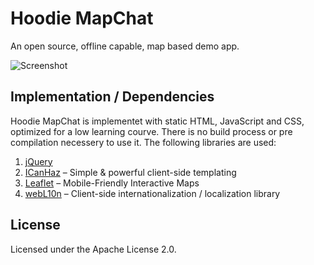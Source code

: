 Hoodie MapChat
==============

An open source, offline capable, map based demo app.

![Screenshot](https://raw.github.com/hoodiehq/example-mapchat/master/screenshot.png)


Implementation / Dependencies
-----------------------------

Hoodie MapChat is implementet with static HTML, JavaScript and CSS,
optimized for a low learning courve. There is no build process or
pre compilation necessery to use it. The following libraries are used:

1. [jQuery](http://jquery.com)
2. [ICanHaz](http://icanhazjs.com/) – Simple & powerful client-side templating
3. [Leaflet](http://leafletjs.com/) – Mobile-Friendly Interactive Maps
4. [webL10n](https://github.com/fabi1cazenave/) – Client-side internationalization / localization library


License
-------

Licensed under the Apache License 2.0.
